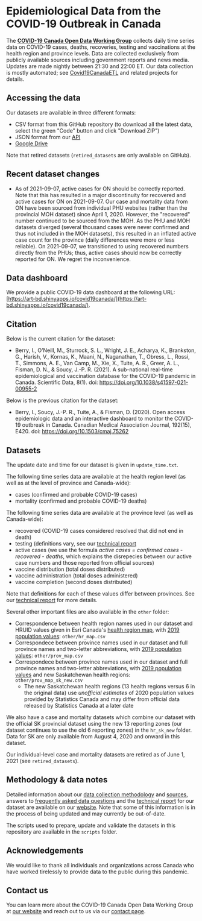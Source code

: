 # Epidemiological Data from the COVID-19 Outbreak in Canada

The [**COVID-19 Canada Open Data Working Group**](https://opencovid.ca/) collects daily time series data on COVID-19 cases, deaths, recoveries, testing and vaccinations at the health region and province levels. Data are collected exclusively from publicly available sources including government reports and news media. Updates are made nightly between 21:30 and 22:00 ET. Our data collection is mostly automated; see [Covid19CanadaETL](https://github.com/ccodwg/Covid19CanadaETL)  and related projects for details.

## Accessing the data

Our datasets are available in three different formats:

* CSV format from this GitHub repository (to download all the latest data, select the green "Code" button and click "Download ZIP")
* JSON format from our [API](https://opencovid.ca/api/)
* [Google Drive](https://drive.google.com/drive/folders/1He6mPAbolgh7jtsq1zu6LpLQKz34n_nP)

Note that retired datasets (`retired_datasets` are only available on GitHub).

## Recent dataset changes

* As of 2021-09-07, active cases for ON should be correctly reported. Note that this has resulted in a major discontinuity for recovered and active cases for ON on 2021-09-07. Our case and mortality data from ON have been sourced from individual PHU websites (rather than the provincial MOH dataset) since April 1, 2020. However, the "recovered" number continued to be sourced from the MOH. As the PHU and MOH datasets diverged (several thousand cases were never confirmed and thus not included in the MOH datasets), this resulted in an inflated active case count for the province (daily differences were more or less reliable). On 2021-09-07, we transitioned to using recovered numbers directly from the PHUs; thus, active cases should now be correctly reported for ON. We regret the inconvenience.

## Data dashboard

We provide a public COVID-19 data dashboard at the following URL: [https://art-bd.shinyapps.io/covid19canada/](https://art-bd.shinyapps.io/covid19canada/).

## Citation

Below is the current citation for the dataset:

* Berry, I., O’Neill, M., Sturrock, S. L., Wright, J. E., Acharya, K., Brankston, G., Harish, V., Kornas, K., Maani, N., Naganathan, T., Obress, L., Rossi, T., Simmons, A. E., Van Camp, M., Xie, X., Tuite, A. R., Greer, A. L., Fisman, D. N., & Soucy, J.-P. R. (2021). A sub-national real-time epidemiological and vaccination database for the COVID-19 pandemic in Canada. Scientific Data, 8(1). doi: https://doi.org/10.1038/s41597-021-00955-2

Below is the previous citation for the dataset:

* Berry, I., Soucy, J.-P. R., Tuite, A., & Fisman, D. (2020). Open access epidemiologic data and an interactive dashboard to monitor the COVID-19 outbreak in Canada. Canadian Medical Association Journal, 192(15), E420. doi: https://doi.org/10.1503/cmaj.75262

## Datasets

The update date and time for our dataset is given in `update_time.txt`.

The following time series data are available at the health region level (as well as at the level of province and Canada-wide):

* cases (confirmed and probable COVID-19 cases)
* mortality (confirmed and probable COVID-19 deaths)

The following time series data are available at the province level (as well as Canada-wide):

* recovered (COVID-19 cases considered resolved that did not end in death)
* testing (definitions vary, see our [technical report](https://opencovid.ca/work/technical-report/)
* active cases (we use the formula *active cases = confirmed cases - recovered - deaths*, which explains the disrepecies between our active case numbers and those reported from official sources)
* vaccine distribution (total doses distributed)
* vaccine administration (total doses administered)
* vaccine completion (second doses distributed)

Note that definitions for each of these values differ between provinces. See our [technical report](https://opencovid.ca/work/technical-report/) for more details.

Several other important files are also available in the `other` folder:

* Correspondence between health region names used in our dataset and HRUID values given in Esri Canada's [health region map](https://resources-covid19canada.hub.arcgis.com/datasets/regionalhealthboundaries-1), with [2019 population values](https://www150.statcan.gc.ca/t1/tbl1/en/cv.action?pid=1710013401): `other/hr_map.csv`
* Correspondece between province names used in our dataset and full province names and two-letter abbreviations, with [2019 population values](https://www150.statcan.gc.ca/t1/tbl1/en/cv.action?pid=1710013401): `other/prov_map.csv`
* Correspondece between province names used in our dataset and full province names and two-letter abbreviations, with [2019 population values](https://www150.statcan.gc.ca/t1/tbl1/en/cv.action?pid=1710013401) and new Saskatchewan health regions: `other/prov_map_sk_new.csv`
    * The new Saskatchewan health regions (13 health regions versus 6 in the original data) use *unofficial estimates* of 2020 population values provided by Statistics Canada and may differ from official data released by Statistics Canada at a later date

We also have a case and mortality datasets which combine our dataset with the official SK provincial dataset using the new 13 reporting zones (our dataset continues to use the old 6 reporting zones) in the `hr_sk_new` folder. Data for SK are only available from August 4, 2020 and onward in this dataset.

Our individual-level case and mortality datasets are retired as of June 1, 2021 (see `retired_datasets`).

## Methodology & data notes

Detailed information about our [data collection methodology](https://opencovid.ca/work/dataset/) and [sources](https://opencovid.ca/work/data-sources/), answers to [frequently asked data questions](https://opencovid.ca/work/data-faq/) and the [technical report](https://opencovid.ca/work/technical-report/) for our dataset are available on our [website](https://opencovid.ca/). Note that some of this information is in the process of being updated and may currently be out-of-date.

The scripts used to prepare, update and validate the datasets in this repository are available in the `scripts` folder.

## Acknowledgements

We would like to thank all individuals and organizations across Canada who have worked tirelessly to provide data to the public during this pandemic.

## Contact us

You can learn more about the COVID-19 Canada Open Data Working Group at [our website](https://opencovid.ca/) and reach out to us via our [contact page](https://opencovid.ca/contact-us/).

